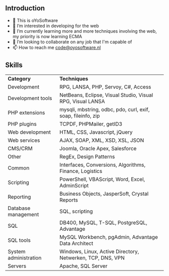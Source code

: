 <h2>Introduction</h2>
<ul>
  <li>👋 This is oYoSoftware</li>
  <li>👀 I’m interested in developing for the web</li>
  <li>🌱 I’m currently learning more and more techniques involving the web, my priority is now learning ECMA</li>
  <li>💞️ I’m looking to collaborate on any job that I'm capable of</li>
  <li>📫 How to reach me <a href="mailto:code@oyosoftware.nl?subject=[GitHub]">code@oyosoftware.nl</a></li>
</ul>
<h2>Skills</h2>
<table>
  <tr><td><strong>Category</strong></td><td><strong>Techniques</strong></td></tr>
  <tr><td>Development</td><td>RPG, LANSA, PHP, Servoy, C#, Access</td></tr>
  <tr><td>Development tools</td><td>NetBeans, Eclipse, Visual Studio, Visual RPG, Visual LANSA</td></tr>
  <tr><td>PHP extensions</td><td>mysqli, mbstring, odbc, pdo, curl, exif, soap, fileinfo, zip</td></tr>
  <tr><td>PHP plugins</td><td>TCPDF, PHPMailer, getID3</td></tr>
  <tr><td>Web development</td><td>HTML, CSS, Javascript, jQuery</td></tr>
  <tr><td>Web services</td><td>AJAX, SOAP, XML, XSD, XSL, JSON</td></tr>
  <tr><td>CMS/CRM</td><td>Joomla, Oracle Apex, Salesforce</td></tr>
  <tr><td>Other</td><td>RegEx, Design Patterns</td></tr>
  <tr><td>Common</td><td>Interfaces, Conversions, Algorithms, Finance, Logistics</td></tr>
  <tr><td>Scripting</td><td>PowerShell, VBAScript, Word, Excel, AdminScript</td></tr>
  <tr><td>Reporting</td><td>Business Objects, JasperSoft, Crystal Reports</td></tr>
  <tr><td>Database management</td><td>SQL, scripting</td></tr>
  <tr><td>SQL</td><td>DB400, MySQL, T-SQL, PostgreSQL, Advantage</td></tr>
  <tr><td>SQL tools</td><td>MySQL Workbench, pgAdmin, Advantage Data Architect</td></tr>
  <tr><td>System administration</td><td>Windows, Linux, Active Directory, Netwerken, TCP, DNS, VPN</td></tr>
  <tr><td>Servers</td><td>Apache, SQL Server</td></tr>
</table>
